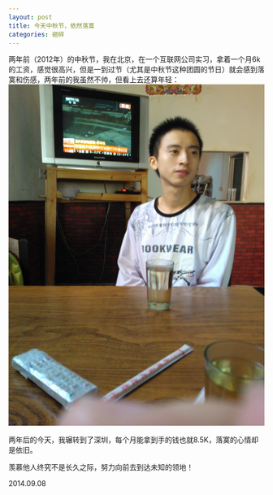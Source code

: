 ```yaml
---
layout: post
title: 今天中秋节，依然落寞
categories: 砸碎
---
```


两年前（2012年）的中秋节，我在北京，在一个互联网公司实习，拿着一个月6k的工资，感觉很高兴，但是一到过节（尤其是中秋节这种团圆的节日）就会感到落寞和伤感，两年前的我虽然不帅，但看上去还算年轻：<br>
<img src="/images/201408/20140908_karottc.jpg" width="700px" alt="karottc"/> <br />

两年后的今天，我辗转到了深圳，每个月能拿到手的钱也就8.5K，落寞的心情却是依旧。

羡慕他人终究不是长久之际，努力向前去到达未知的领地！


2014.09.08